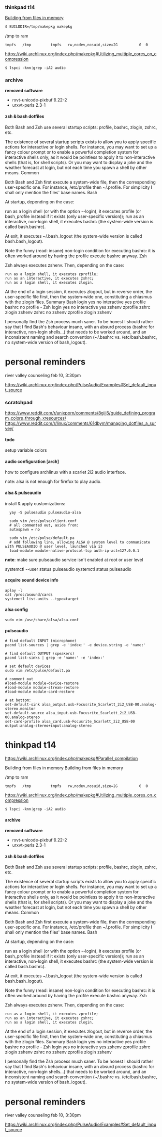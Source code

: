 
### thinkpad t14


[Building from files in memory ](https://wiki.archlinux.org/index.php/makepkg#Parallel_compilation)

``` sh
$ BUILDDIR=/tmp/makepkg makepkg
```
/tmp to ram

    tmpfs   /tmp         tmpfs   rw,nodev,nosuid,size=2G          0  0

https://wiki.archlinux.org/index.php/makepkg#Utilizing_multiple_cores_on_compression

    $ lspci -knn|grep -iA2 audio

### archive

**removed software**
- rxvt-unicode-pixbuf 9.22-2
- urxvt-perls 2.3-1

#### zsh & bash dotfiles

Both Bash and Zsh use several startup scripts: profile, bashrc, zlogin, zshrc, etc.

The existence of several startup scripts exists to allow you to apply specific actions for interactive or login shells. For instance, you may want to set up a fancy colour prompt or to enable a powerful completion system for interactive shells only, as it would be pointless to apply it to non-interactive shells (that is, for shell scripts). Or you may want to display a joke and the weather forecast at login, but not each time you spawn a shell by other means.
Common

Both Bash and Zsh first execute a system-wide file, then the corresponding user-specific one. For instance, /etc/profile then ~/.profile. For simplicity I shall only mention the files' base names.
Bash

At startup, depending on the case:

  run as a login shell (or with the option --login), it executes profile (or bash_profile instead if it exists (only user-specific version));
  run as an interactive, non-login shell, it executes bashrc (the system-wide version is called bash.bashrc).

At exit, it executes ~/.bash_logout (the system-wide version is called bash.bash_logout).

Note the funny (read: insane) non-login condition for executing bashrc: it is often worked around by having the profile execute bashrc anyway.
Zsh

Zsh always executes zshenv. Then, depending on the case:

    run as a login shell, it executes zprofile;
    run as an interactive, it executes zshrc;
    run as a login shell, it executes zlogin.

At the end of a login session, it executes zlogout, but in reverse order, the user-specific file first, then the system-wide one, constituting a chiasmus with the zlogin files.
Summary
Bash 	login
yes 	no
interactive	yes	profile	bashrc
no 	profile	-
Zsh 	login
yes 	no
interactive	yes	zshenv zprofile zshrc zlogin	zshenv zshrc
no 	zshenv zprofile zlogin 	zshenv

I personally find the Zsh process much saner. To be honest I should rather say that I find Bash's behaviour insane, with an absurd process (bashrc for interactive, non-login shells…) that needs to be worked around, and an inconsistent naming and search convention (~/.bashrc vs. /etc/bash.bashrc, no system-wide version of bash_logout).

# personal reminders
river valley counseling    feb 10, 3:30pm

https://wiki.archlinux.org/index.php/PulseAudio/Examples#Set_default_input_source


### scratchpad 

https://www.reddit.com/r/unixporn/comments/8giij5/guide_defining_program_colors_through_xresources/
https://www.reddit.com/r/linux/comments/61dbym/managing_dotfiles_a_survey/

#### todo
setup variable colors

#### audio configuration [arch]

how to configure archlinux with a scarlet 2i2 audio interface.

note: alsa is not enough for firefox to play audio.

#### alsa & pulseaudio

install & apply customizations:

      yay -S pulseaudio pulseaudio-alsa
     
      sudo vim /etc/pulse/client.conf
      # all commented out, aside from:
      autospawn = no

      sudo vim /etc/pulse/default.pa
      # add following line, allowing ALSA @ system level to communicate with PULSEAUDIO @ user level, launched via i3
      load-module module-native-protocol-tcp auth-ip-acl=127.0.0.1 

**note**: make sure pulseaudio service isn't enabled at root or user level

   systemctl --user status pulseaudio
   systemctl status pulseaudio

#### acquire sound device info

    aplay -l
    cat /proc/asound/cards
    systemctl list-units --type=target

#### alsa config
  
    sudo vim /usr/share/alsa/alsa.conf
  
#### pulseaudio
 
    # find default INPUT (microphone)
    pacmd list-sources | grep -e 'index:' -e device.string -e 'name:'

    # find default OUTPUT (speakers)
    pacmd list-sinks | grep -e 'name:' -e 'index:'  

    # set default devices
    sudo vim /etc/pulse/default.pa 

    # comment out
    #load-module module-device-restore
    #load-module module-stream-restore
    #load-module module-card-restore

    # at bottom:
    set-default-sink alsa_output.usb-Focusrite_Scarlett_2i2_USB-00.analog-stereo.monitor
    set-default-source alsa_input.usb-Focusrite_Scarlett_2i2_USB-00.analog-stereo
    set-card-profile alsa_card.usb-Focusrite_Scarlett_2i2_USB-00 output:analog-stereo+input:analog-stereo

# thinkpad t14

https://wiki.archlinux.org/index.php/makepkg#Parallel_compilation

Building from files in memory
  Building from files in memory

/tmp to ram

    tmpfs   /tmp         tmpfs   rw,nodev,nosuid,size=2G          0  0

https://wiki.archlinux.org/index.php/makepkg#Utilizing_multiple_cores_on_compression

    $ lspci -knn|grep -iA2 audio

#### archive

**removed software**
- rxvt-unicode-pixbuf 9.22-2
- urxvt-perls 2.3-1

#### zsh & bash dotfiles

Both Bash and Zsh use several startup scripts: profile, bashrc, zlogin, zshrc, etc.

The existence of several startup scripts exists to allow you to apply specific actions for interactive or login shells. For instance, you may want to set up a fancy colour prompt or to enable a powerful completion system for interactive shells only, as it would be pointless to apply it to non-interactive shells (that is, for shell scripts). Or you may want to display a joke and the weather forecast at login, but not each time you spawn a shell by other means.
Common

Both Bash and Zsh first execute a system-wide file, then the corresponding user-specific one. For instance, /etc/profile then ~/.profile. For simplicity I shall only mention the files' base names.
Bash

At startup, depending on the case:

  run as a login shell (or with the option --login), it executes profile (or bash_profile instead if it exists (only user-specific version));
  run as an interactive, non-login shell, it executes bashrc (the system-wide version is called bash.bashrc).

At exit, it executes ~/.bash_logout (the system-wide version is called bash.bash_logout).

Note the funny (read: insane) non-login condition for executing bashrc: it is often worked around by having the profile execute bashrc anyway.
Zsh

Zsh always executes zshenv. Then, depending on the case:

    run as a login shell, it executes zprofile;
    run as an interactive, it executes zshrc;
    run as a login shell, it executes zlogin.

At the end of a login session, it executes zlogout, but in reverse order, the user-specific file first, then the system-wide one, constituting a chiasmus with the zlogin files.
Summary
Bash 	login
yes 	no
interactive	yes	profile	bashrc
no 	profile	-
Zsh 	login
yes 	no
interactive	yes	zshenv zprofile zshrc zlogin	zshenv zshrc
no 	zshenv zprofile zlogin 	zshenv

I personally find the Zsh process much saner. To be honest I should rather say that I find Bash's behaviour insane, with an absurd process (bashrc for interactive, non-login shells…) that needs to be worked around, and an inconsistent naming and search convention (~/.bashrc vs. /etc/bash.bashrc, no system-wide version of bash_logout).

# personal reminders
river valley counseling    feb 10, 3:30pm

https://wiki.archlinux.org/index.php/PulseAudio/Examples#Set_default_input_source
